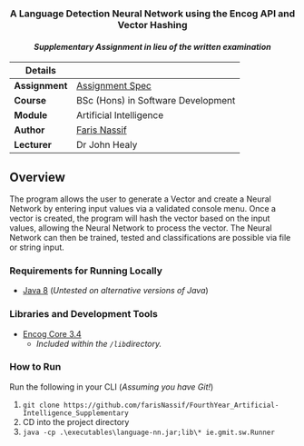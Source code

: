 <h3 align="center">A Language Detection Neural Network using the Encog API and Vector Hashing</h3>
<h4 align="center"><i>Supplementary Assignment in lieu of the written examination</i></h4>

|Details  |    |
| --- | --- |
| **Assignment**  | [Assignment Spec](https://learnonline.gmit.ie/pluginfile.php/206672/mod_resource/content/1/aiAssignment2-2020.pdf) 
| **Course** | BSc (Hons) in Software Development
| **Module** |  Artificial Intelligence |
| **Author** | [Faris Nassif](https://github.com/farisNassif) |
| **Lecturer** | Dr John Healy |

## Overview
The program allows the user to generate a Vector and create a Neural Network by entering input values via a validated console menu. Once a vector is created, the program will hash the vector based on the input values, allowing the Neural Network to process the vector. The Neural Network can then be trained, tested and classifications are possible via file or string input. 

### Requirements for Running Locally
* [Java 8](https://java.com/en/download/faq/java8.xml) (<i>Untested on alternative versions of Java</i>)

### Libraries and Development Tools
* [Encog Core 3.4](https://github.com/jeffheaton/encog-java-core)
  * <i>Included within the `/lib`directory.</i>
  
### How to Run
Run the following in your CLI (<i>Assuming you have Git!</i>)

1. ```git clone https://github.com/farisNassif/FourthYear_Artificial-Intelligence_Supplementary```
2. CD into the project directory
3. ```java -cp .\executables\language-nn.jar;lib\* ie.gmit.sw.Runner```
